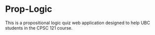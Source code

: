 # Prop-Logic
This is a propositional logic quiz web application designed to help UBC students in the CPSC 121 course. 
